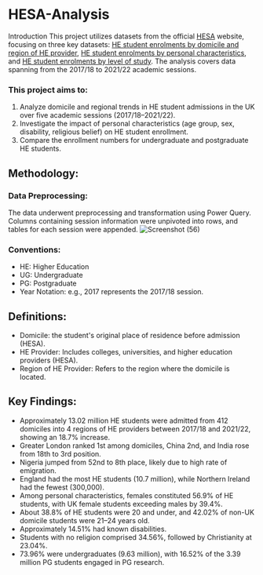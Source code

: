 # HESA-Analysis
Introduction
This project utilizes datasets from the official [HESA](https://www.hesa.ac.uk/) website, focusing on three key datasets: [HE student enrolments by domicile and region of HE provider](https://www.hesa.ac.uk/data-and-analysis/students/table-11), [HE student enrolments by personal characteristics](https://www.hesa.ac.uk/data-and-analysis/sb265/figure-5), and [HE student enrolments by level of study](https://www.hesa.ac.uk/data-and-analysis/sb265/figure-3). The analysis covers data spanning from the 2017/18 to 2021/22 academic sessions.

### This project aims to:

1. Analyze domicile and regional trends in HE student admissions in the UK over five academic sessions (2017/18–2021/22).
2. Investigate the impact of personal characteristics (age group, sex, disability, religious belief) on HE student enrollment.
3. Compare the enrollment numbers for undergraduate and postgraduate HE students.

## Methodology:

### Data Preprocessing:
The data underwent preprocessing and transformation using Power Query. Columns containing session information were unpivoted into rows, and tables for each session were appended.
![Screenshot (56)](https://github.com/RaphDeAnalyst/HESA-Analysis/assets/76891015/4637cdf8-b077-4280-8874-113e4b9c7fbd)


### Conventions:
* HE: Higher Education
* UG: Undergraduate
* PG: Postgraduate
* Year Notation: e.g., 2017 represents the 2017/18 session.
  
## Definitions:

* Domicile: the student's original place of residence before admission (HESA).
* HE Provider: Includes colleges, universities, and higher education providers (HESA).
* Region of HE Provider: Refers to the region where the domicile is located.

## Key Findings:

* Approximately 13.02 million HE students were admitted from 412 domiciles into 4 regions of HE providers between 2017/18 and 2021/22, showing an 18.7% increase.
* Greater London ranked 1st among domiciles, China 2nd, and India rose from 18th to 3rd position.
* Nigeria jumped from 52nd to 8th place, likely due to high rate of emigration.
* England had the most HE students (10.7 million), while Northern Ireland had the fewest (300,000).
* Among personal characteristics, females constituted 56.9% of HE students, with UK female students exceeding males by 39.4%.
* About 38.8% of HE students were 20 and under, and 42.02% of non-UK domicile students were 21–24 years old.
* Approximately 14.51% had known disabilities.
* Students with no religion comprised 34.56%, followed by Christianity at 23.04%.
* 73.96% were undergraduates (9.63 million), with 16.52% of the 3.39 million PG students engaged in PG research.
